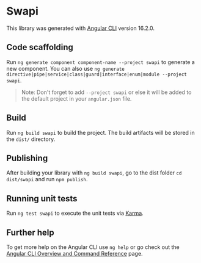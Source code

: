 # Swapi

This library was generated with [Angular CLI](https://github.com/angular/angular-cli) version 16.2.0.

## Code scaffolding

Run `ng generate component component-name --project swapi` to generate a new component. You can also use `ng generate directive|pipe|service|class|guard|interface|enum|module --project swapi`.
> Note: Don't forget to add `--project swapi` or else it will be added to the default project in your `angular.json` file. 

## Build

Run `ng build swapi` to build the project. The build artifacts will be stored in the `dist/` directory.

## Publishing

After building your library with `ng build swapi`, go to the dist folder `cd dist/swapi` and run `npm publish`.

## Running unit tests

Run `ng test swapi` to execute the unit tests via [Karma](https://karma-runner.github.io).

## Further help

To get more help on the Angular CLI use `ng help` or go check out the [Angular CLI Overview and Command Reference](https://angular.io/cli) page.
